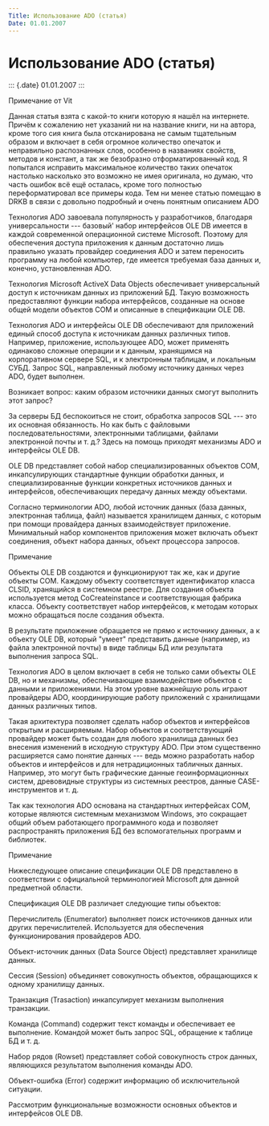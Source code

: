 ```yaml
---
Title: Использование ADO (статья)
Date: 01.01.2007
---
```



Использование ADO (статья)
==========================

::: {.date}
01.01.2007
:::

Примечание от Vit

Данная статья взята с какой-то книги которую я нашёл на интернете.
Причём к сожалению нет указаний ни на название книги, ни на автора,
кроме того сия книга была отсканирована не самым тщательным образом и
включает в себя огромное количество опечаток и неправильно распознанных
слов, особенно в названиях свойств, методов и констант, а так же
безобразно отформатированный код. Я попытался исправить максимальное
количество таких опечаток настолько насколько это возможно не имея
оригинала, но думаю, что часть ошибок всё ещё осталась, кроме того
полностью переформатировал все примеры кода. Тем ни менее статью помещаю
в DRKB в связи с довольно подробный и очень понятным описанием ADO

Технология ADO завоевала популярность у разработчиков, благодаря
универсальности --- базовый\' набор интерфейсов OLE DB имеется в каждой
современной операционной системе Microsoft. Поэтому для обеспечения
доступа приложения к данным достаточно лишь правильно указать провайдер
соединения ADO и затем переносить программу на любой компьютер, где
имеется требуемая база данных и, конечно, установленная ADO.

Технология Microsoft ActiveX Data Objects обеспечивает универсальный
доступ к источникам данных из приложений БД. Такую возможность
предоставляют функции набора интерфейсов, созданные на основе общей
модели объектов СОМ и описанные в спецификации OLE DB.

Технология ADO и интерфейсы OLE DB обеспечивают для приложений единый
способ доступа к источникам данных различных типов. Например,
приложение, использующее ADO, может применять одинаково сложные операции
и к данным, хранящимся на корпоративном сервере SQL, и к электронным
таблицам, и локальным СУБД. Запрос SQL, направленный любому источнику
данных через ADO, будет выполнен.

Возникает вопрос: каким образом источники данных смогут выполнить этот
запрос?

За серверы БД беспокоиться не стоит, обработка запросов SQL --- это их
основная обязанность. Но как быть с файловыми последовательностями,
электронными таблицами, файлами электронной почты и т. д.? Здесь на
помощь приходят механизмы ADO и интерфейсы OLE DB.

OLE DB представляет собой набор специализированных объектов СОМ,
инкапсулирующих стандартные функции обработки данных, и
специализированные функции конкретных источников данных и интерфейсов,
обеспечивающих передачу данных между объектами.

Согласно терминологии ADO, любой источник данных (база данных,
электронная таблица, файл) называется хранилищем данных, с которым при
помощи провайдера данных взаимодействует приложение. Минимальный набор
компонентов приложения может включать объект соединения, объект набора
данных, объект процессора запросов.

Примечание 

Объекты OLE DB создаются и функционируют так же, как и другие объекты
СОМ. Каждому объекту соответствует идентификатор класса CLSID,
хранящийся в системном реестре. Для создания объекта используется метод
CoCreateinstance и соответствующая фабрика класса. Объекту соответствует
набор интерфейсов, к методам которых можно обращаться после создания
объекта.

В результате приложение обращается не прямо к источнику данных, а к
объекту OLE DB, который "умеет" представить данные (например, из файла
электронной почты) в виде таблицы БД или результата выполнения запроса
SQL.

Технология ADO в целом включает в себя не только сами объекты OLE DB, но
и механизмы, обеспечивающие взаимодействие объектов с данными и
приложениями. На этом уровне важнейшую роль играют провайдеры ADO,
координирующие работу приложений с хранилищами данных различных типов.

Такая архитектура позволяет сделать набор объектов и интерфейсов
открытым и расширяемым. Набор объектов и соответствующий провайдер может
быть создан для любого хранилища данных без внесения изменений в
исходную структуру ADO. При этом существенно расширяется само понятие
данных --- ведь можно разработать набор объектов и интерфейсов и для
нетрадиционных табличных данных. Например, это могут быть графические
данные геоинформационных систем, древовидные структуры из системных
реестров, данные CASE-инструментов и т. д.

Так как технология ADO основана на стандартных интерфейсах СОМ, которые
являются системным механизмом Windows, это сокращает общий объем
работающего программного кода и позволяет распространять приложения БД
без вспомогательных программ и библиотек.

Примечание 

Нижеследующее описание спецификации OLE DB представлено в соответствии с
официальной терминологией Microsoft для данной предметной области.

Спецификация OLE DB различает следующие типы объектов:

Перечислитель (Enumerator) выполняет поиск источников данных или других
перечислителей. Используется для обеспечения функционирования
провайдеров ADO.

Объект-источник данных (Data Source Object) представляет хранилище
данных.

Сессия (Session) объединяет совокупность объектов, обращающихся к одному
хранилищу данных.

Транзакция (Trasaction) инкапсулирует механизм выполнения транзакции.

Команда (Command) содержит текст команды и обеспечивает ее выполнение.
Командой может быть запрос SQL, обращение к таблице БД и т. д.

Набор рядов (Rowset) представляет собой совокупность строк данных,
являющихся результатом выполнения команды ADO.

Объект-ошибка (Error) содержит информацию об исключительной ситуации.

Рассмотрим функциональные возможности основных объектов и интерфейсов
OLE DB.


<!-- TOC -->
